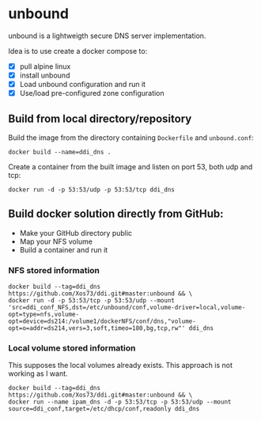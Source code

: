 # unbound
unbound is a lightweigth secure DNS server implementation.

Idea is to use create a docker compose to:
- [x] pull alpine linux
- [x] install unbound
- [x] Load unbound configuration and run it
- [x] Use/load pre-configured zone configuration

## Build from local directory/repository

Build the image from the directory containing `Dockerfile` and `unbound.conf`:
```
docker build --name=ddi_dns .
```

Create a container from the built image and listen on port 53, both udp and tcp:

```
docker run -d -p 53:53/udp -p 53:53/tcp ddi_dns
```

## Build docker solution directly from GitHub:
* Make your GitHub directory public
* Map your NFS volume
* Build a container and run it

### NFS stored information
```
docker build --tag=ddi_dns https://github.com/Xos73/ddi.git#master:unbound && \
docker run -d -p 53:53/tcp -p 53:53/udp --mount 'src=ddi_conf_NFS,dst=/etc/unbound/conf,volume-driver=local,volume-opt=type=nfs,volume-opt=device=ds214:/volume1/dockerNFS/conf/dns,"volume-opt=o=addr=ds214,vers=3,soft,timeo=180,bg,tcp,rw"' ddi_dns
```

### Local volume stored information
This supposes the local volumes already exists.
This approach is not working as I want.
```
docker build --tag=ddi_dns https://github.com/Xos73/ddi.git#master:unbound && \
docker run --name ipam_dns -d -p 53:53/tcp -p 53:53/udp --mount source=ddi_conf,target=/etc/dhcp/conf,readonly ddi_dns
```
